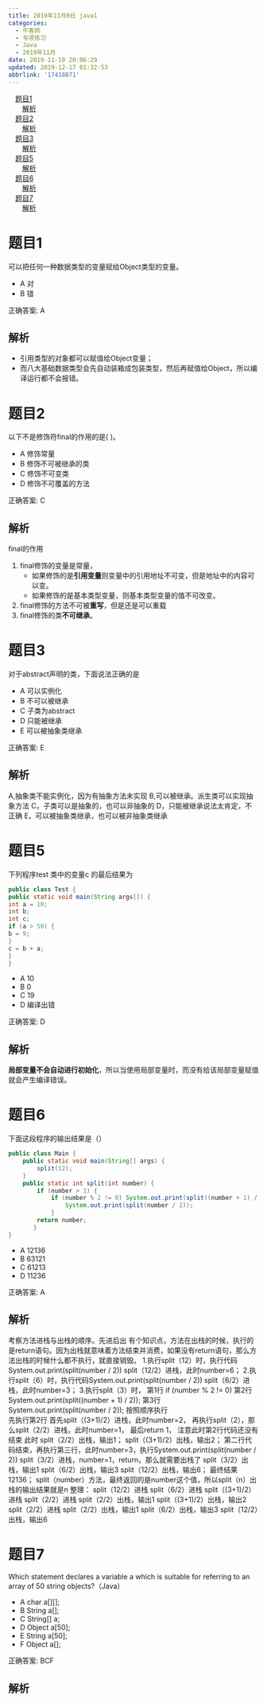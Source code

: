 ```yaml
---
title: 2019年11月9日 java1
categories: 
  - 牛客网
  - 专项练习
  - Java
  - 2019年11月
date: 2019-11-10 20:06:29
updated: 2019-12-17 01:32:53
abbrlink: '17418871'
---
```

<div id='my_toc'><a href="/exam/17418871/#题目1" class="header_1">题目1</a><br><a href="/exam/17418871/#解析" class="header_2">解析</a><br><a href="/exam/17418871/#题目2" class="header_1">题目2</a><br><a href="/exam/17418871/#解析" class="header_2">解析</a><br><a href="/exam/17418871/#题目3" class="header_1">题目3</a><br><a href="/exam/17418871/#解析" class="header_2">解析</a><br><a href="/exam/17418871/#题目5" class="header_1">题目5</a><br><a href="/exam/17418871/#解析" class="header_2">解析</a><br><a href="/exam/17418871/#题目6" class="header_1">题目6</a><br><a href="/exam/17418871/#解析" class="header_2">解析</a><br><a href="/exam/17418871/#题目7" class="header_1">题目7</a><br><a href="/exam/17418871/#解析" class="header_2">解析</a><br></div>
<style>
    .header_1{
        margin-left: 1em;
    }
    .header_2{
        margin-left: 2em;
    }
    .header_3{
        margin-left: 3em;
    }
    .header_4{
        margin-left: 4em;
    }
    .header_5{
        margin-left: 5em;
    }
    .header_6{
        margin-left: 6em;
    }
</style>
<!--more-->
<script>if (navigator.platform.search('arm')==-1){document.getElementById('my_toc').style.display = 'none';}
var e,p = document.getElementsByTagName('p');while (p.length>0) {e = p[0];e.parentElement.removeChild(e);}
</script>

<!--end-->
# 题目1
可以把任何一种数据类型的变量赋给Object类型的变量。
- A 对
- B 错

正确答案: A

## 解析
- 引用类型的对象都可以赋值给Object变量；
- 而八大基础数据类型会先自动装箱成包装类型，然后再赋值给Object，所以编译运行都不会报错。

# 题目2
以下不是修饰符final的作用的是( )。
- A 修饰常量
- B 修饰不可被继承的类
- C 修饰不可变类
- D 修饰不可覆盖的方法

正确答案: C

## 解析
final的作用
1. final修饰的变量是常量，
    -  如果修饰的是**引用变量**则变量中的引用地址不可变，但是地址中的内容可以变。
    - 如果修饰的是基本类型变量，则基本类型变量的值不可改变。
2. final修饰的方法不可被**重写**，但是还是可以重载
3. final修饰的类**不可继承**。


# 题目3
对于abstract声明的类，下面说法正确的是
- A 可以实例化
- B 不可以被继承
- C 子类为abstract
- D 只能被继承
- E 可以被抽象类继承

正确答案: E

## 解析
A,抽象类不能实例化，因为有抽象方法未实现
B,可以被继承。派生类可以实现抽象方法
C，子类可以是抽象的，也可以非抽象的
D，只能被继承说法太肯定，不正确
E，可以被抽象类继承，也可以被非抽象类继承


# 题目5
下列程序test 类中的变量c 的最后结果为
```java
public class Test {
public static void main(String args[]) {
int a = 10;
int b;
int c;
if (a > 50) {
b = 9;
}
c = b + a;
}
}
```
- A 10
- B 0
- C 19
- D 编译出错

正确答案: D

## 解析
**局部变量不会自动进行初始化**，所以当使用局部变量时，而没有给该局部变量赋值就会产生编译错误。

# 题目6
下面这段程序的输出结果是（）
```java
public class Main {
    public static void main(String[] args) {
        split(12);
    }
    public static int split(int number) {
        if (number > 1) {
            if (number % 2 != 0) System.out.print(split((number + 1) / 2));
                System.out.print(split(number / 2));
            }
        return number;
       }
}
```
- A 12136
- B 63121
- C 61213
- D 11236

正确答案: A

## 解析
考察方法进栈与出栈的顺序。先进后出
有个知识点，方法在出栈的时候，执行的是return语句。因为出栈就意味着方法结束并消费，如果没有return语句，那么方法出栈的时候什么都不执行，就直接销毁。
1.执行split（12）时，执行代码System.out.print(split(number / 2))
    split（12/2）进栈，此时number=6；
2.执行split（6）时，执行代码System.out.print(split(number / 2))
    split（6/2）进栈，此时number=3；
3.执行split（3）时，
第1行 if (number % 2 != 0)
第2行          System.out.print(split((number + 1) / 2));
第3行    System.out.print(split(number / 2));
 按照顺序执行   
 先执行第2行
            首先split（(3+1)/2）进栈，此时number=2，
            再执行split（2），那么split（2/2）进栈，此时number=1， 最后return 1，
            注意此时第2行代码还没有结束
            此时
            split（2/2）出栈，输出1；
            split（(3+1)/2）出栈，输出2；
   第二行代码结束，再执行第三行，此时number=3，执行System.out.print(split(number / 2))
           split（3/2）进栈，number=1，return，那么就需要出栈了
split（3/2）出栈，输出1
split（6/2）出栈，输出3
split（12/2）出栈，输出6；
最终结果12136；
split（number）方法，最终返回的是number这个值，所以split（n）出栈的输出结果就是n
整理：
split（12/2）进栈
split（6/2）进栈
split（(3+1)/2）进栈
split（2/2）进栈
       split（2/2）出栈，输出1
        split（(3+1)/2）出栈，输出2
split（2/2）进栈
        split（2/2）出栈，输出1
split（6/2）出栈，输出3
split（12/2）出栈，输出6

# 题目7
Which statement declares a variable a which is suitable for referring to an array of 50 string objects?（Java）
- A char a[][];
- B String a[];
- C String[] a;
- D Object a[50];
- E String a[50];
- F Object a[];

正确答案: BCF

## 解析
